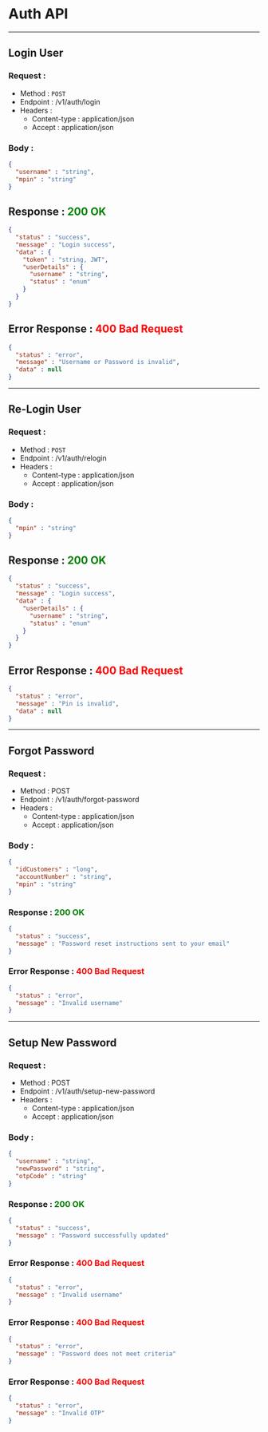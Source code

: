 # Auth API

---
## Login User

### Request :
* Method : `POST`
* Endpoint : /v1/auth/login
* Headers :
    * Content-type : application/json
    * Accept : application/json

### Body :
````json
{
  "username" : "string",
  "mpin" : "string"
}
````

## Response : <span style="color: green;">200 OK</span>
````json
{
  "status" : "success",
  "message" : "Login success",
  "data" : {
    "token" : "string, JWT",
    "userDetails" : {
      "username" : "string",
      "status" : "enum"
    }
  }
}
````

## Error Response : <span style="color: red;">400 Bad Request</span>
````json
{
  "status" : "error",
  "message" : "Username or Password is invalid",
  "data" : null
}
````
---

## Re-Login User
### Request :
* Method : `POST`
* Endpoint : /v1/auth/relogin
* Headers :
    * Content-type : application/json
    * Accept : application/json

### Body :
````json
{
  "mpin" : "string"
}
````

## Response : <span style="color: green;">200 OK</span>
````json
{
  "status" : "success",
  "message" : "Login success",
  "data" : {
    "userDetails" : {
      "username" : "string",
      "status" : "enum"
    }
  }
}
````

## Error Response : <span style="color: red;">400 Bad Request</span>
````json
{
  "status" : "error",
  "message" : "Pin is invalid",
  "data" : null
}
````

---

## Forgot Password

### Request :
* Method : POST
* Endpoint : /v1/auth/forgot-password
* Headers :
    * Content-type : application/json
    * Accept : application/json

### Body :
````json
{
  "idCustomers" : "long",
  "accountNumber" : "string",
  "mpin" : "string"
}
````

### Response : <span style="color: green;">200 OK</span>
````json
{
  "status" : "success",
  "message" : "Password reset instructions sent to your email"
}
````

### Error Response : <span style="color: red;">400 Bad Request</span>
````json
{
  "status" : "error",
  "message" : "Invalid username"
}
````
---

## Setup New Password
### Request :
* Method : POST
* Endpoint : /v1/auth/setup-new-password
* Headers :
    * Content-type : application/json
    * Accept : application/json

### Body :
````json
{
  "username" : "string",
  "newPassword" : "string",
  "otpCode" : "string"
}
````

### Response : <span style="color: green;">200 OK</span>
````json
{
  "status" : "success",
  "message" : "Password successfully updated"
}
````

### Error Response : <span style="color: red;">400 Bad Request</span>
````json
{
  "status" : "error",
  "message" : "Invalid username"
}
````

### Error Response : <span style="color: red;">400 Bad Request</span>
````json
{
  "status" : "error",
  "message" : "Password does not meet criteria"
}
````

### Error Response : <span style="color: red;">400 Bad Request</span>
````json
{
  "status" : "error",
  "message" : "Invalid OTP"
}
````

